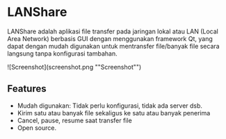 # LANShare
LANShare adalah aplikasi file transfer pada jaringan lokal atau LAN (Local Area Network) berbasis GUI dengan menggunakan framework Qt, yang dapat dengan mudah digunakan untuk mentransfer file/banyak file secara langsung tanpa konfigurasi tambahan.

![Screenshot](screenshot.png ""Screenshot"")
## Features
* Mudah digunakan: Tidak perlu konfigurasi, tidak ada server dsb.
* Kirim satu atau banyak file sekaligus ke satu atau banyak penerima
* Cancel, pause, resume saat transfer file
* Open source.
